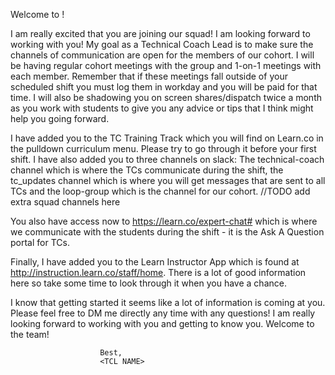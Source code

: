 Welcome to <SQUAD NAME>!

I am really excited that you are joining our squad!  I am looking forward to working with you!  My goal as a Technical Coach Lead is to make sure the channels of communication are open for the members of our cohort.  I will be having regular cohort meetings with the group and 1-on-1 meetings with each member.  Remember that if these meetings fall outside of your scheduled shift you must log them in workday and you will be paid for that time.  I will also be shadowing you on screen shares/dispatch twice a month as you work with students to give you any advice or tips that I think might help you going forward.

I have added you to the TC Training Track which you will find on Learn.co in the pulldown curriculum menu.  Please try to go through it before your first shift.  I have also added you to three channels on slack:  The technical-coach channel which is where the TCs communicate during the shift, the tc_updates channel which is where you will get messages that are sent to all TCs and the loop-group which is the channel for our cohort.
//TODO add extra squad channels here

You also have access now to https://learn.co/expert-chat# which is where we communicate with the students during the shift - it is the Ask A Question portal for TCs.  

Finally, I have added you to the Learn Instructor App which is found at http://instruction.learn.co/staff/home.  There is a lot of good information here so take some time to look through it when you have a chance.

I know that getting started it seems like a lot of information is coming at you.  Please feel free to DM me directly any time with any questions!  I am really looking forward to working with you and getting to know you.  Welcome to the team!

						Best,
						<TCL NAME>